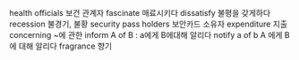 health officials 보건 관계자
fascinate 매료시키다
dissatisfy 불평을 갖게하다
recession 불경기, 불황
security pass holders 보안카드 소유자
expenditure 지출
concerning ~에 관한
inform A of B : a에게 B에대해 알리다
notify a of b  A 에게 B에 대해 알리다
fragrance 향기
